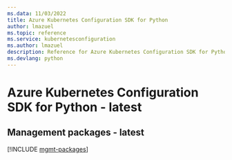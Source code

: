 ```yaml
---
ms.data: 11/03/2022
title: Azure Kubernetes Configuration SDK for Python
author: lmazuel
ms.topic: reference
ms.service: kubernetesconfiguration
ms.author: lmazuel
description: Reference for Azure Kubernetes Configuration SDK for Python
ms.devlang: python
---
```

# Azure Kubernetes Configuration SDK for Python - latest

## Management packages - latest
[!INCLUDE [mgmt-packages](kubernetes-configuration-mgmt-index.md)]
